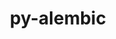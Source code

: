---
title: "py-alembic"
layout: cache
categories: [package, develop-2024-08-04]
meta: {"versions": ["1.5.5"], "compilers": ["gcc@=11.4.0", "gcc@=9.4.0", "oneapi@=2024.2.0"], "oss": ["ubuntu20.04", "ubuntu22.04"], "platforms": ["linux"], "targets": ["neoverse_v1", "neoverse_v2", "ppc64le", "x86_64_v3"], "stacks": ["e4s-neoverse-v2", "e4s-neoverse_v1", "e4s-oneapi", "e4s-power", "root"], "num_specs": 5, "num_specs_by_stack": {"root": 5, "e4s-power": 1, "e4s-neoverse_v1": 1, "e4s-neoverse-v2": 1, "e4s-oneapi": 1}}
spec_details: [{"hash": "gibqctlcdzkwqoak7cm2qd53axdfynfe", "compiler": "gcc@=9.4.0", "versions": ["1.5.5"], "os": "ubuntu20.04", "platform": "linux", "target": "ppc64le", "variants": ["build_system=python_pip"], "stacks": ["root", "e4s-power"], "size": "-", "tarball": "https://binaries.spack.io/releases/develop-2024-08-04/build_cache/linux-ubuntu20.04-ppc64le/gcc-9.4.0/py-alembic-1.5.5/linux-ubuntu20.04-ppc64le-gcc-9.4.0-py-alembic-1.5.5-gibqctlcdzkwqoak7cm2qd53axdfynfe.spack"}, {"hash": "2iysdu3x6nfqckywmzojdbys52mqadp3", "compiler": "gcc@=11.4.0", "versions": ["1.5.5"], "os": "ubuntu22.04", "platform": "linux", "target": "neoverse_v1", "variants": ["build_system=python_pip"], "stacks": ["e4s-neoverse_v1", "root"], "size": "-", "tarball": "https://binaries.spack.io/releases/develop-2024-08-04/build_cache/linux-ubuntu22.04-neoverse_v1/gcc-11.4.0/py-alembic-1.5.5/linux-ubuntu22.04-neoverse_v1-gcc-11.4.0-py-alembic-1.5.5-2iysdu3x6nfqckywmzojdbys52mqadp3.spack"}, {"hash": "wt5pt6tfmss5jxzlbxlsnzpwp477ejai", "compiler": "gcc@=11.4.0", "versions": ["1.5.5"], "os": "ubuntu22.04", "platform": "linux", "target": "neoverse_v2", "variants": ["build_system=python_pip"], "stacks": ["root", "e4s-neoverse-v2"], "size": "-", "tarball": "https://binaries.spack.io/releases/develop-2024-08-04/build_cache/linux-ubuntu22.04-neoverse_v2/gcc-11.4.0/py-alembic-1.5.5/linux-ubuntu22.04-neoverse_v2-gcc-11.4.0-py-alembic-1.5.5-wt5pt6tfmss5jxzlbxlsnzpwp477ejai.spack"}, {"hash": "gcjnydgljqfbz6uega2w6zpgflu4yveo", "compiler": "gcc@=11.4.0", "versions": ["1.5.5"], "os": "ubuntu22.04", "platform": "linux", "target": "x86_64_v3", "variants": ["build_system=python_pip"], "stacks": ["root"], "size": "-", "tarball": "https://binaries.spack.io/releases/develop-2024-08-04/build_cache/linux-ubuntu22.04-x86_64_v3/gcc-11.4.0/py-alembic-1.5.5/linux-ubuntu22.04-x86_64_v3-gcc-11.4.0-py-alembic-1.5.5-gcjnydgljqfbz6uega2w6zpgflu4yveo.spack"}, {"hash": "e2vp3inj72qsaljfwnwjqafz6cwqaemf", "compiler": "oneapi@=2024.2.0", "versions": ["1.5.5"], "os": "ubuntu22.04", "platform": "linux", "target": "x86_64_v3", "variants": ["build_system=python_pip"], "stacks": ["e4s-oneapi", "root"], "size": "-", "tarball": "https://binaries.spack.io/releases/develop-2024-08-04/build_cache/linux-ubuntu22.04-x86_64_v3/oneapi-2024.2.0/py-alembic-1.5.5/linux-ubuntu22.04-x86_64_v3-oneapi-2024.2.0-py-alembic-1.5.5-e2vp3inj72qsaljfwnwjqafz6cwqaemf.spack"}]
---